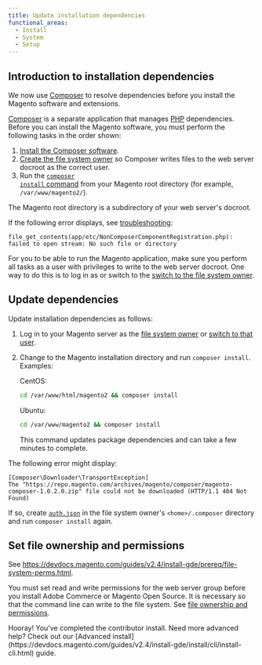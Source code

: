 ```yaml
---
title: Update installation dependencies
functional_areas:
  - Install
  - System
  - Setup
---
```


## Introduction to installation dependencies

We now use [Composer](http://getcomposer.org) to resolve dependencies before you install the Magento software and extensions.

[Composer](https://glossary.magento.com/composer) is a separate application that manages [PHP](https://glossary.magento.com/php) dependencies. Before you can install the Magento software, you must perform the following tasks in the order shown:

1. [Install the Composer software](https://devdocs.magento.com/guides/v2.4/install-gde/prereq/dev_install.html).
1. [Create the file system owner](https://devdocs.magento.com/guides/v2.4/install-gde/prereq/file-sys-perms-over.html) so Composer writes files to the web server docroot as the correct user.
1. Run the [<code>composer install</code> command](#install-composer-install) from your Magento root directory (for example, `/var/www/magento2/`).

The Magento root directory is a subdirectory of your web server's docroot.

If the following error displays, see [troubleshooting](https://support.magento.com/hc/en-us/articles/360033818091):

```terminal
file_get_contents(app/etc/NonComposerComponentRegistration.php): failed to open stream: No such file or directory
```

For you to be able to run the Magento application, make sure you perform all tasks as a user with privileges to write to the web server docroot. One way to do this is to log in as or switch to the [switch to the file system owner](https://devdocs.magento.com/guides/v2.4/install-gde/prereq/file-sys-perms-over.html).

## Update dependencies

Update installation dependencies as follows:

1. Log in to your Magento server as the [file system owner](https://glossary.magento.com/magento-file-system-owner) or [switch to that user](https://devdocs.magento.com/guides/v2.4/install-gde/prereq/file-sys-perms-over.html).
1. Change to the Magento installation directory and run `composer install`. Examples:

   CentOS:

   ```bash
   cd /var/www/html/magento2 && composer install
   ```

   Ubuntu:

   ```bash
   cd /var/www/magento2 && composer install
   ```

   This command updates package dependencies and can take a few minutes to complete.

The following error might display:

```terminal
[Composer\Downloader\TransportException]
The "https://repo.magento.com/archives/magento/composer/magento-composer-1.0.2.0.zip" file could not be downloaded (HTTP/1.1 404 Not Found)
```

If so, create [`auth.json`](https://devdocs.magento.com/guides/v2.4/install-gde/prereq/dev_install.html) in the file system owner's `<home>/.composer` directory and run `composer install` again.

## Set file ownership and permissions

See https://devdocs.magento.com/guides/v2.4/install-gde/prereq/file-system-perms.html.

You must set read and write permissions for the web server group before you install Adobe Commerce or Magento Open Source. It is necessary so that the command line can write to the file system. See [file ownership and permissions](https://devdocs.magento.com/guides/v2.4/install-gde/prereq/file-sys-perms-over.html).

<InlineAlert variant="help" slots="text"/>
Hooray! You've completed the contributor install. Need more advanced help? Check out our [Advanced install](https://devdocs.magento.com/guides/v2.4/install-gde/install/cli/install-cli.html) guide.